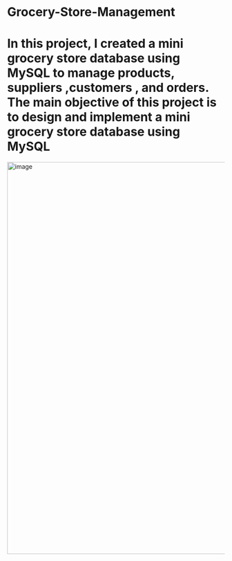# Grocery-Store-Management
# In this project, I created a mini grocery store database using MySQL to manage products, suppliers ,customers , and orders. The main objective of this project is to design and implement a mini grocery store database using MySQL 

<img width="1536" height="907" alt="image" src="https://github.com/user-attachments/assets/0397243a-ef62-46fe-a26a-7d6726546f65" />
